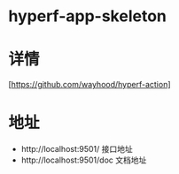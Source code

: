 # hyperf-app-skeleton

详情
=====
[https://github.com/wayhood/hyperf-action]

地址
=====
* http://localhost:9501/ 接口地址
* http://localhost:9501/doc  文档地址
